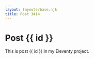 ```yaml
---
layout: layouts/base.njk
title: Post 3414
---
```


# Post {{ id }}

This is post {{ id }} in my Eleventy project.
